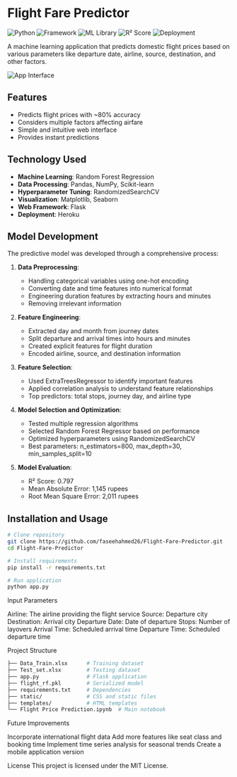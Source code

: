 # Flight Fare Predictor

![Python](https://img.shields.io/badge/Python-3.7+-blue)
![Framework](https://img.shields.io/badge/Framework-Flask-red)
![ML Library](https://img.shields.io/badge/ML_Library-Scikit_Learn-orange)
![R² Score](https://img.shields.io/badge/R²_Score-0.79-green)
![Deployment](https://img.shields.io/badge/Deployment-Heroku-purple)

A machine learning application that predicts domestic flight prices based on various parameters like departure date, airline, source, destination, and other factors.

![App Interface](https://github.com/faseehahmed26/Flight-Fare-Predictor/blob/main/static/css/prediction.png?raw=true)

## Features

- Predicts flight prices with ~80% accuracy
- Considers multiple factors affecting airfare
- Simple and intuitive web interface
- Provides instant predictions

## Technology Used

- **Machine Learning**: Random Forest Regression
- **Data Processing**: Pandas, NumPy, Scikit-learn
- **Hyperparameter Tuning**: RandomizedSearchCV
- **Visualization**: Matplotlib, Seaborn
- **Web Framework**: Flask
- **Deployment**: Heroku

## Model Development

The predictive model was developed through a comprehensive process:

1. **Data Preprocessing**:
   - Handling categorical variables using one-hot encoding
   - Converting date and time features into numerical format
   - Engineering duration features by extracting hours and minutes
   - Removing irrelevant information

2. **Feature Engineering**:
   - Extracted day and month from journey dates
   - Split departure and arrival times into hours and minutes
   - Created explicit features for flight duration
   - Encoded airline, source, and destination information

3. **Feature Selection**:
   - Used ExtraTreesRegressor to identify important features
   - Applied correlation analysis to understand feature relationships
   - Top predictors: total stops, journey day, and airline type

4. **Model Selection and Optimization**:
   - Tested multiple regression algorithms
   - Selected Random Forest Regressor based on performance
   - Optimized hyperparameters using RandomizedSearchCV
   - Best parameters: n_estimators=800, max_depth=30, min_samples_split=10

5. **Model Evaluation**:
   - R² Score: 0.797
   - Mean Absolute Error: 1,145 rupees
   - Root Mean Square Error: 2,011 rupees

## Installation and Usage

```bash
# Clone repository
git clone https://github.com/faseehahmed26/Flight-Fare-Predictor.git
cd Flight-Fare-Predictor

# Install requirements
pip install -r requirements.txt

# Run application
python app.py
```
Input Parameters

Airline: The airline providing the flight service
Source: Departure city
Destination: Arrival city
Departure Date: Date of departure
Stops: Number of layovers
Arrival Time: Scheduled arrival time
Departure Time: Scheduled departure time

Project Structure
```bash
├── Data_Train.xlsx      # Training dataset
├── Test_set.xlsx        # Testing dataset
├── app.py               # Flask application
├── flight_rf.pkl        # Serialized model
├── requirements.txt     # Dependencies
├── static/              # CSS and static files
├── templates/           # HTML templates
└── Flight Price Prediction.ipynb  # Main notebook
```
Future Improvements

Incorporate international flight data
Add more features like seat class and booking time
Implement time series analysis for seasonal trends
Create a mobile application version

License
This project is licensed under the MIT License.
